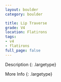 ```yaml
---
layout: boulder
category: boulder

title: Lip Traverse
grade: V4
location: Flatirons
tags:
- v4
- flatirons
full_page: false
---
```



Description
{: .largetype}


More Info
{: .largetype}

